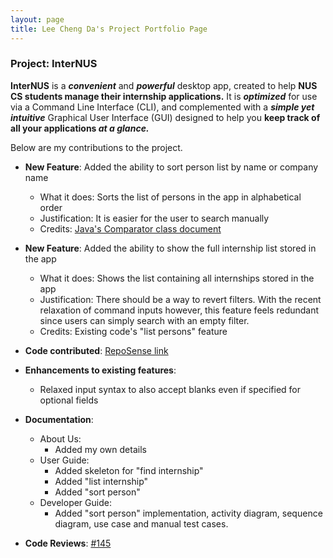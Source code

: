 ```yaml
---
layout: page
title: Lee Cheng Da's Project Portfolio Page
---
```


### Project: InterNUS

**InterNUS** is a **_convenient_** and **_powerful_** desktop app, created to help **NUS CS students manage their internship applications.**
It is **_optimized_** for use via a Command Line Interface (CLI),
and complemented with a **_simple yet intuitive_** Graphical User Interface (GUI)
designed to help you **keep track of all your applications _at a glance._**

Below are my contributions to the project.

* **New Feature**: Added the ability to sort person list by name or company name
  * What it does: Sorts the list of persons in the app in alphabetical order
  * Justification: It is easier for the user to search manually
  * Credits: [Java's Comparator class document](https://docs.oracle.com/javase/8/docs/api/java/util/Comparator.html#comparing-java.util.function.Function-java.util.Comparator-)

* **New Feature**: Added the ability to show the full internship list stored in the app
  * What it does: Shows the list containing all internships stored in the app
  * Justification: There should be a way to revert filters. With the recent relaxation of command inputs however, this feature feels redundant since users can simply search with an empty filter.
  * Credits: Existing code's "list persons" feature

* **Code contributed**: [RepoSense link](https://nus-cs2103-ay2223s1.github.io/tp-dashboard/?search=chengda300)

* **Enhancements to existing features**:
  * Relaxed input syntax to also accept blanks even if specified for optional fields

* **Documentation**:
  * About Us:
    * Added my own details
  * User Guide:
    * Added skeleton for "find internship"
    * Added "list internship"
    * Added "sort person"
  * Developer Guide:
    * Added "sort person" implementation, activity diagram, sequence diagram, use case and manual test cases.

* **Code Reviews**: [#145](https://github.com/AY2223S1-CS2103T-F11-1/tp/pull/145)
